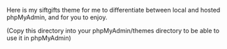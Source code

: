 Here is my siftgifts theme for me to differentiate between local and hosted phpMyAdmin, and for you to enjoy.

(Copy this directory into your phpMyAdmin/themes directory to be able to use it in phpMyAdmin)
